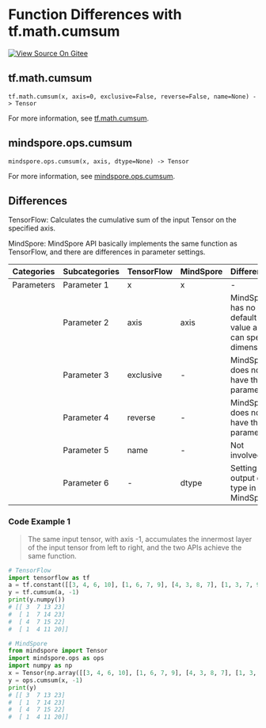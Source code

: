 # Function Differences with tf.math.cumsum

[![View Source On Gitee](https://mindspore-website.obs.cn-north-4.myhuaweicloud.com/website-images/r2.1/resource/_static/logo_source_en.svg)](https://gitee.com/mindspore/docs/blob/r2.1/docs/mindspore/source_en/note/api_mapping/tensorflow_diff/cumsum.md)

## tf.math.cumsum

```text
tf.math.cumsum(x, axis=0, exclusive=False, reverse=False, name=None) -> Tensor
```

For more information, see [tf.math.cumsum](https://tensorflow.google.cn/versions/r2.6/api_docs/python/tf/math/cumsum).

## mindspore.ops.cumsum

```text
mindspore.ops.cumsum(x, axis, dtype=None) -> Tensor
```

For more information, see [mindspore.ops.cumsum](https://www.mindspore.cn/docs/en/r2.1/api_python/ops/mindspore.ops.cumsum.html).

## Differences

TensorFlow: Calculates the cumulative sum of the input Tensor on the specified axis.

MindSpore: MindSpore API basically implements the same function as TensorFlow, and there are differences in parameter settings.

| Categories | Subcategories |TensorFlow | MindSpore | Differences |
| --- | --- | --- | --- |---|
|Parameters | Parameter 1 | x | x |- |
| | Parameter 2 | axis | axis | MindSpore has no default value and can specify dimensions |
| | Parameter 3 | exclusive | - | MindSpore does not have this parameter |
| | Parameter 4 | reverse | - | MindSpore does not have this parameter |
| | Parameter 5 | name | - | Not involved |
| | Parameter 6 | - | dtype | Setting the output data type in MindSpore |

### Code Example 1

> The same input tensor, with axis -1, accumulates the innermost layer of the input tensor from left to right, and the two APIs achieve the same function.

```python
# TensorFlow
import tensorflow as tf
a = tf.constant([[3, 4, 6, 10], [1, 6, 7, 9], [4, 3, 8, 7], [1, 3, 7, 9]])
y = tf.cumsum(a, -1)
print(y.numpy())
# [[ 3  7 13 23]
#  [ 1  7 14 23]
#  [ 4  7 15 22]
#  [ 1  4 11 20]]

# MindSpore
from mindspore import Tensor
import mindspore.ops as ops
import numpy as np
x = Tensor(np.array([[3, 4, 6, 10], [1, 6, 7, 9], [4, 3, 8, 7], [1, 3, 7, 9]]))
y = ops.cumsum(x, -1)
print(y)
# [[ 3  7 13 23]
#  [ 1  7 14 23]
#  [ 4  7 15 22]
#  [ 1  4 11 20]]
```
